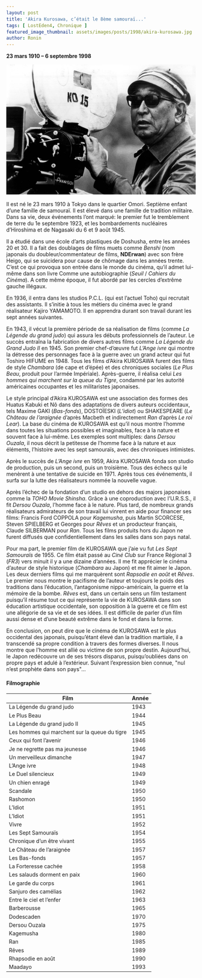```yaml
---
layout: post
title: 'Akira Kurosawa, c’était le 8ème samouraï...'
tags: [ LostEden4, Chronique ]
featured_image_thumbnail: assets/images/posts/1998/akira-kurosawa.jpg
author: Ronin
---
```


**23 mars 1910 – 6 septembre 1998**

![Akira Kurosawa](assets/images/posts/1998/akira-kurosawa.jpg)


Il est né le 23 mars 1910 à Tokyo dans le quartier Omori. Septième enfant d’une famille de samouraï. Il est élevé dans une famille de tradition militaire. Dans sa vie, deux événements l’ont marqué: le premier fut le tremblement de terre du 1e septembre 1923, et les bombardements nucléaires d’Hiroshima et de Nagasaki du 6 et 9 août 1945.

Il a étudié dans une école d’arts plastiques de Doshusha, entre les années 20 et 30. Il a fait des doublages de films muets comme *Benshi* (nom japonais du doubleur/commentateur de films, **NDErwan**) avec son frère Heigo, qui se suicidera pour cause de chômage dans les années trente. C’est ce qui provoqua son entrée dans le monde du cinéma, qu’il admet lui-même dans son livre Comme une autobiographie (*Seuil* / *Cahiers du Cinéma*). A cette même époque, il fut abordé par les cercles d’extrême gauche illégaux.

En 1936, il entra dans les studios P.C.L. (qui est l’actuel Toho) qui recrutait des assistants. Il s’initie à tous les métiers du cinéma avec le grand réalisateur Kajiro YAMAMOTO. Il en apprendra durant son travail durant les sept années suivantes.

En 1943, il vécut la première période de sa réalisation de films (comme *La Légende du grand judo*) qui assura les débuts professionnels de l’auteur. Le succès entraîna la fabrication de divers autres films comme *La Légende du Grand Judo II* en 1945. Son premier chef-d’œuvre fut *L’Ange ivre* qui montre la détresse des personnages face à la guerre avec un grand acteur qui fut Toshiro HIFUME en 1948. Tous les films d’Akira KUROSAWA furent des films de style *Chambara* (de cape et d’épée) et des chroniques sociales (*Le Plus Beau*, produit pour l’armée Impériale). Après-guerre, il réalisa celui *Les hommes qui marchent sur la queue du Tigre*, condamné par les autorité américaines occupantes et les militaristes japonaises.

Le style principal d’Akira KUROSAWA est une association des formes des Huatus Kabuki et Nô dans des adaptations de divers auteurs occidentaux, tels Maxime GAKI (*Bas-fonds*), DOSTOÏESKI (*L’idiot*) ou SHAKESPEARE (*Le Château de l’araignée* d’après Macbeth et indirectement *Ran* d’après *Le roi Lear*). La base du cinéma de KUROSAWA est qu’il nous montre l’homme dans toutes les situations possibles et imaginables, face à la nature et souvent face à lui-même. Les exemples sont multiples: dans *Dersou Ouzala*, il nous décrit la petitesse de l’homme face à la nature et aux éléments, l’histoire avec les sept samouraïs, avec des chroniques intimistes.

Après le succès de *L’Ange ivre* en 1959, Akira KUROSAWA fonda son studio de production, puis un second, puis un troisième. Tous des échecs qui le menèrent à une tentative de suicide en 1971. Après tous ces événements, il surfa sur la lutte des réalisateurs nommée la nouvelle vague.

Après l’échec de la fondation d’un studio en dehors des majors japonaises comme la *TOHO Movie Shinsha*. Grâce à une coproduction avec l’U.R.S.S., il fit *Dersou Ouzala*, l’homme face à le nature. Plus tard, de nombreux  grands réalisateurs admirateurs de son travail lui vinrent en aide pour financer ses films: Francis Ford COPPOLA pour *Kagemusha*, puis Martin SCORCESE, Steven SPIELBERG et Georges pour *Rêves* et un producteur français, Claude SILBERMAN pour *Ran*. Tous les films produits hors du Japon ne furent diffusés que confidentiellement dans les salles dans son pays natal.

Pour ma part, le premier film de KUROSAWA que j’aie vu fut *Les Sept Samouraïs* de 1955. Ce film était passé au *Ciné Club* sur France Régional 3 (*FR3*) vers minuit il y a une dizaine d’années. Il me fit apprécier le cinéma d’auteur de style historique (*Chambara* au Japon) et me fit aimer le Japon. Les deux derniers films qui me marquèrent sont *Rapsodie en août* et *Rêves*. Le premier nous montre le pacifisme de l’auteur et toujours le poids des traditions dans l’éducation, l’antagonisme nippo-américain, la guerre et la mémoire de la bombe. *Rêves* est, dans un certain sens un film testament puisqu’il résume tout ce qui représente la vie de KUROSAWA dans son éducation artistique occidentale, son opposition à la guerre et ce film est une allégorie de sa vie et de ses idées. Il est difficile de parler d’un film aussi dense et d’une beauté extrême dans le fond et dans la forme.

En conclusion, on peut dire que le cinéma de KUROSAWA est le plus occidental des japonais, puisqu’étant élevé dan la tradition martiale, il a transcendé sa propre condition à travers des formes diverses. Il nous montre que l’homme est allié ou victime de son propre destin. Aujourd’hui, le Japon redécouvre un de ses trésors disparus, puisqu’oubliées dans on propre pays et adulé à l’extérieur. Suivant l’expression bien connue, "nul n’est prophète dans son pays"...

#### Filmographie

<table>
<thead>
  <tr>
    <th>Film</th>
    <th>Année</th>
  </tr>
</thead>
<tbody>
  <tr>
    <td>La Légende du grand judo</td>
    <td>1943</td>
  </tr>
  <tr>
    <td>Le Plus Beau</td>
    <td>1944</td>
  </tr>
  <tr>
    <td>La Légende du grand judo II</td>
    <td>1945</td>
  </tr>
  <tr>
    <td>Les hommes qui marchent sur la queue du tigre</td>
    <td>1945</td>
  </tr>
  <tr>
    <td>Ceux qui font l’avenir</td>
    <td>1946</td>
  </tr>
  <tr>
    <td>Je ne regrette pas ma jeunesse</td>
    <td>1946</td>
  </tr>
  <tr>
    <td>Un merveilleux dimanche</td>
    <td>1947</td>
  </tr>
  <tr>
    <td>L’Ange ivre</td>
    <td>1948</td>
  </tr>
  <tr>
    <td>Le Duel silencieux</td>
    <td>1949</td>
  </tr>
  <tr>
    <td>Un chien enragé</td>
    <td>1949</td>
  </tr>
  <tr>
    <td>Scandale</td>
    <td>1950</td>
  </tr>
  <tr>
    <td>Rashomon</td>
    <td>1950</td>
  </tr>
  <tr>
    <td>L’Idiot</td>
    <td>1951</td>
  </tr>
  <tr>
    <td>L’Idiot</td>
    <td>1951</td>
  </tr>
  <tr>
    <td>Vivre</td>
    <td>1952</td>
  </tr>
 <tr>
    <td>Les Sept Samouraïs</td>
    <td>1954</td>
  </tr>
 <tr>
    <td>Chronique d’un être vivant</td>
    <td>1955</td>
  </tr>
 <tr>
    <td>Le Château de l’araignée</td>
    <td>1957</td>
  </tr>
 <tr>
    <td>Les Bas-fonds</td>
    <td>1957</td>
  </tr>
   <tr>
    <td>La Forteresse cachée</td>
    <td>1958</td>
  </tr>
  <tr>
    <td>Les salauds dorment en paix</td>
    <td>1960</td>
  </tr>
   <tr>
    <td>Le garde du corps</td>
    <td>1961</td>
  </tr>
   <tr>
    <td>Sanjuro des camélias</td>
    <td>1962</td>
  </tr>
   <tr>
    <td>Entre le ciel et l’enfer</td>
    <td>1963</td>
  </tr>
   <tr>
    <td>Barberousse</td>
    <td>1965</td>
  </tr>
   <tr>
    <td>Dodescaden</td>
    <td>1970</td>
  </tr>
  <tr>
    <td>Dersou Ouzala</td>
    <td>1975</td>
  </tr>
  <tr>
    <td>Kagemusha</td>
    <td>1980</td>
  </tr>
  <tr>
    <td>Ran</td>
    <td>1985</td>
  </tr>
  <tr>
    <td>Rêves</td>
    <td>1989</td>
  </tr>
  <tr>
    <td>Rhapsodie en août</td>
    <td>1990</td>
  </tr>
  <tr>
    <td>Maadayo</td>
    <td>1993</td>
  </tr>
</tbody>       
</table>